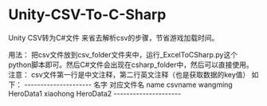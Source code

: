 Unity-CSV-To-C-Sharp
====================

Unity CSV转为C#文件 来省去解析csv的步骤，节省游戏加载时间。


用法：
	把csv文件放到csv_folder文件夹中，运行_ExcelToCSharp.py这个python脚本即可。然后C#文件会出现在csharp_folder中，然后可以直接使用。
注意：
	csv文件第一行是中文注释，第二行英文注释（也是获取数据的key值）
	如下：
	---------------------
	名字	        对应文件名
	name	    csvname
	wangming	HeroData1
	xiaohong	HeroData2
	---------------------